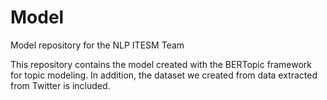 # Model
Model repository for the NLP ITESM Team

This repository contains the model created with the BERTopic framework for topic modeling. In addition, the dataset we created from data extracted from Twitter is included.

